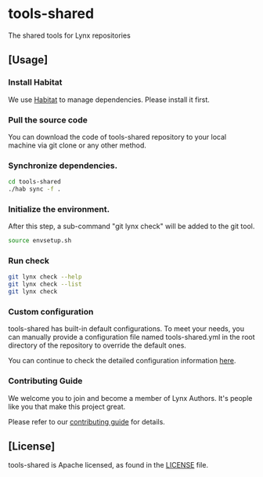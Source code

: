 # tools-shared
The shared tools for Lynx repositories

## [Usage]
### Install Habitat
We use [Habitat](https://github.com/lynx-family/habitat) to manage dependencies. Please install it first.

### Pull the source code
You can download the code of tools-shared repository to your local machine via git clone or any other method.

### Synchronize dependencies.
```bash
cd tools-shared
./hab sync -f .
```
### Initialize the environment.
After this step, a sub-command "git lynx check" will be added to the git tool.
```bash
source envsetup.sh
```

### Run check
```bash
git lynx check --help
git lynx check --list
git lynx check
```

### Custom configuration
tools-shared has built-in default configurations. To meet your needs, you can manually provide a configuration file named tools-shared.yml in the root directory of the repository to override the default ones.

You can continue to check the detailed configuration information [here](./docs/README_CONFIGURATION.md).


### Contributing Guide
We welcome you to join and become a member of Lynx Authors. It's people like you that make this project great.

Please refer to our [contributing guide](CONTRIBUTING.md) for details.


## [License]
tools-shared is Apache licensed, as found in the [LICENSE](LICENSE) file.
